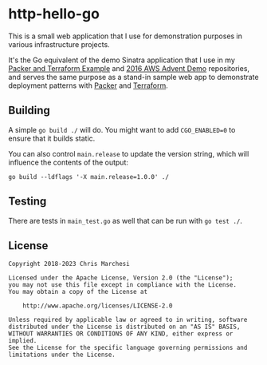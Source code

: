 # http-hello-go

This is a small web application that I use for demonstration purposes in
various infrastructure projects.

It's the Go equivalent of the demo Sinatra application that I use in my [Packer
and Terraform Example][packer-terraform-example] and [2016 AWS Advent
Demo][advent-demo] repositories, and serves the same purpose as a stand-in
sample web app to demonstrate deployment patterns with [Packer][packer] and
[Terraform][terraform].

[packer-terraform-example]: https://github.com/vancluever/packer-terraform-example
[advent-demo]: https://github.com/vancluever/advent_demo
[packer]: https://www.packer.io/
[terraform]: https://www.terraform.io/

## Building 

A simple `go build ./` will do. You might want to add `CGO_ENABLED=0` to ensure
that it builds static.

You can also control `main.release` to update the version string, which will
influence the contents of the output:

```
go build --ldflags '-X main.release=1.0.0' ./
```

## Testing

There are tests in `main_test.go` as well that can be run with `go test ./`.

## License

```
Copyright 2018-2023 Chris Marchesi

Licensed under the Apache License, Version 2.0 (the "License");
you may not use this file except in compliance with the License.
You may obtain a copy of the License at

    http://www.apache.org/licenses/LICENSE-2.0

Unless required by applicable law or agreed to in writing, software
distributed under the License is distributed on an "AS IS" BASIS,
WITHOUT WARRANTIES OR CONDITIONS OF ANY KIND, either express or implied.
See the License for the specific language governing permissions and
limitations under the License.
```
